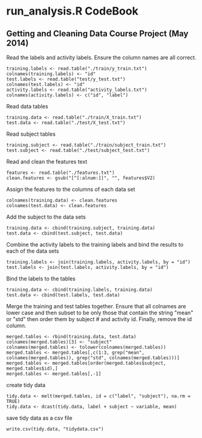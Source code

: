 run_analysis.R CodeBook
========================================================
## Getting and Cleaning Data Course Project (May 2014)

Read the labels and activity labels. Ensure the column names are all correct.
```{r}
training.labels <- read.table("./train/y_train.txt")
colnames(training.labels) <- "id"
test.labels <- read.table("test/y_test.txt")
colnames(test.labels) <- "id"
activity.labels <- read.table("activity_labels.txt")
colnames(activity.labels) <- c("id", "label")
```

Read data tables
```{r}
training.data <- read.table("./train/X_train.txt")
test.data <- read.table("./test/X_test.txt")
```

Read subject tables
```{r}
training.subject <- read.table("./train/subject_train.txt")
test.subject <- read.table("./test/subject_test.txt")
```

Read and clean the features text
```{r}
features <- read.table("./features.txt")
clean.features <- gsub("[^[:alnum:]]", "", features$V2)
```

Assign the features to the columns of each data set
```{r}
colnames(training.data) <- clean.features
colnames(test.data) <- clean.features
```

Add the subject to the data sets
```{r}
training.data <- cbind(training.subject, training.data)
test.data <- cbind(test.subject, test.data)
```

Combine the activity labels to the training labels and bind the results to each of the data sets
```{r}
training.labels <- join(training.labels, activity.labels, by = "id")
test.labels <- join(test.labels, activity.labels, by = "id")
```

Bind the labels to the tables
```{r}
training.data <- cbind(training.labels, training.data)
test.data <- cbind(test.labels, test.data)
```

Merge the training and test tables together. Ensure that all colnames are lower case and then subset to be only those that contain the string "mean" or "std" then order them by subject # and activity id. Finally, remove the id column.
```{r}
merged.tables <- rbind(training.data, test.data)
colnames(merged.tables)[3] <- "subject"
colnames(merged.tables) <- tolower(colnames(merged.tables))
merged.tables <- merged.tables[,c(1:3, grep("mean", colnames(merged.tables)), grep("std", colnames(merged.tables)))]
merged.tables <- merged.tables[order(merged.tables$subject, merged.tables$id),]
merged.tables <- merged.tables[,-1]
```

create tidy data
```{r}
tidy.data <- melt(merged.tables, id = c("label", "subject"), na.rm = TRUE)
tidy.data <- dcast(tidy.data, label + subject ~ variable, mean)
```

save tidy data as a csv file
```{r}
write.csv(tidy.data, "tidydata.csv")
```